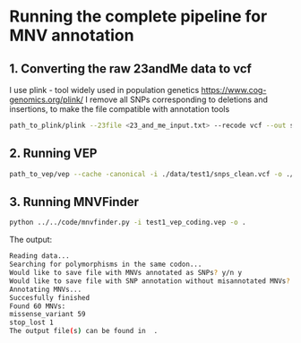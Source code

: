 # Running the complete pipeline for MNV annotation
## 1. Converting the raw 23andMe data to vcf
I use plink - tool widely used in population genetics https://www.cog-genomics.org/plink/
I remove all SNPs corresponding to deletions and insertions, to make the file compatible with annotation tools
```bash
path_to_plink/plink --23file <23_and_me_input.txt> --recode vcf --out snps_clean --output-chr MT --snps-only just-acgt
```
## 2. Running VEP
```bash
path_to_vep/vep --cache -canonical -i ./data/test1/snps_clean.vcf -o ./data/test1/test1_vep_coding.vcf --coding_only
```
## 3. Running MNVFinder
```bash
python ../../code/mnvfinder.py -i test1_vep_coding.vep -o .
```
The output:
```bash
Reading data...
Searching for polymorphisms in the same codon...
Would like to save file with MNVs annotated as SNPs? y/n y
Would like to save file with SNP annotation without misannotated MNVs? y/n y
Annotating MNVs...
Succesfully finished
Found 60 MNVs:
missense_variant 59
stop_lost 1
The output file(s) can be found in  .
```
